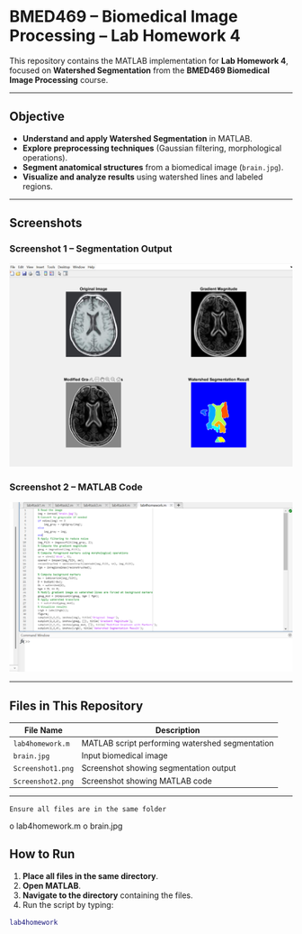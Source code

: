 #  BMED469 – Biomedical Image Processing – Lab Homework 4

This repository contains the MATLAB implementation for **Lab Homework 4**, focused on **Watershed Segmentation** from the **BMED469 Biomedical Image Processing** course.

---

##  **Objective**

- **Understand and apply Watershed Segmentation** in MATLAB.
- **Explore preprocessing techniques** (Gaussian filtering, morphological operations).
- **Segment anatomical structures** from a biomedical image (`brain.jpg`).
- **Visualize and analyze results** using watershed lines and labeled regions.

---

##  **Screenshots**

###  **Screenshot 1 – Segmentation Output**
![Segmentation Output](Screenshot1.png)

###  **Screenshot 2 – MATLAB Code**
![MATLAB Code](Screenshot2.png)

---

##  **Files in This Repository**

| **File Name**        | **Description**                                 |
|----------------------|-------------------------------------------------|
| `lab4homework.m`     | MATLAB script performing watershed segmentation |
| `brain.jpg`          | Input biomedical image                          |
| `Screenshot1.png`    | Screenshot showing segmentation output          |
| `Screenshot2.png`    | Screenshot showing MATLAB code                  |

---

	Ensure all files are in the same folder
o	lab4homework.m
o	brain.jpg

##  **How to Run**

1. **Place all files in the same directory**.
2. **Open MATLAB**.
3. **Navigate to the directory** containing the files.
4. Run the script by typing:

```matlab
lab4homework
